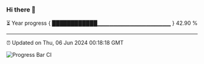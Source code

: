 ### Hi there 👋

⏳ Year progress { ████████████▁▁▁▁▁▁▁▁▁▁▁▁▁▁▁▁▁▁ } 42.90 %

---

⏰ Updated on Thu, 06 Jun 2024 00:18:18 GMT

![Progress Bar CI](https://github.com/liununu/liununu/workflows/Progress%20Bar%20CI/badge.svg)
